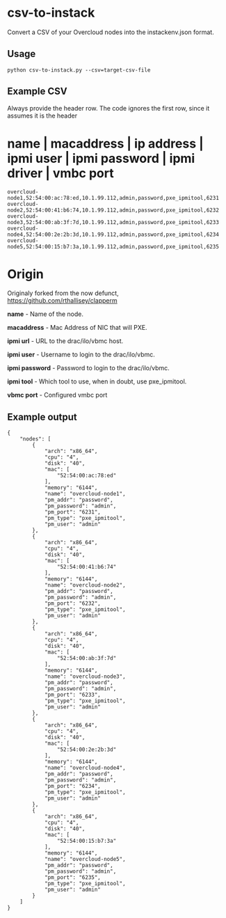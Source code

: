 # csv-to-instack
Convert a CSV of your Overcloud nodes into the instackenv.json format.

## Usage
```
python csv-to-instack.py --csv=target-csv-file
```

## Example CSV
Always provide the header row. The code ignores the first row, since it assumes it is the header

# name | macaddress | ip address | ipmi user | ipmi password | ipmi driver | vmbc port
```
overcloud-node1,52:54:00:ac:78:ed,10.1.99.112,admin,password,pxe_ipmitool,6231
overcloud-node2,52:54:00:41:b6:74,10.1.99.112,admin,password,pxe_ipmitool,6232
overcloud-node3,52:54:00:ab:3f:7d,10.1.99.112,admin,password,pxe_ipmitool,6233
overcloud-node4,52:54:00:2e:2b:3d,10.1.99.112,admin,password,pxe_ipmitool,6234
overcloud-node5,52:54:00:15:b7:3a,10.1.99.112,admin,password,pxe_ipmitool,6235
```

# Origin
Originaly forked from the now defunct, https://github.com/rthallisey/clapperm


**name** - Name of the node.

**macaddress** - Mac Address of NIC that will PXE.

**ipmi url** - URL to the drac/ilo/vbmc host.

**ipmi user** - Username to login to the drac/ilo/vbmc.

**ipmi password** - Password to login to the drac/ilo/vbmc.

**ipmi tool** - Which tool to use, when in doubt, use pxe_ipmitool.

**vbmc port** - Configured vmbc port

## Example output
```
{
    "nodes": [
        {
            "arch": "x86_64", 
            "cpu": "4", 
            "disk": "40", 
            "mac": [
                "52:54:00:ac:78:ed"
            ], 
            "memory": "6144", 
            "name": "overcloud-node1", 
            "pm_addr": "password", 
            "pm_password": "admin", 
            "pm_port": "6231", 
            "pm_type": "pxe_ipmitool", 
            "pm_user": "admin"
        }, 
        {
            "arch": "x86_64", 
            "cpu": "4", 
            "disk": "40", 
            "mac": [
                "52:54:00:41:b6:74"
            ], 
            "memory": "6144", 
            "name": "overcloud-node2", 
            "pm_addr": "password", 
            "pm_password": "admin", 
            "pm_port": "6232", 
            "pm_type": "pxe_ipmitool", 
            "pm_user": "admin"
        }, 
        {
            "arch": "x86_64", 
            "cpu": "4", 
            "disk": "40", 
            "mac": [
                "52:54:00:ab:3f:7d"
            ], 
            "memory": "6144", 
            "name": "overcloud-node3", 
            "pm_addr": "password", 
            "pm_password": "admin", 
            "pm_port": "6233", 
            "pm_type": "pxe_ipmitool", 
            "pm_user": "admin"
        }, 
        {
            "arch": "x86_64", 
            "cpu": "4", 
            "disk": "40", 
            "mac": [
                "52:54:00:2e:2b:3d"
            ], 
            "memory": "6144", 
            "name": "overcloud-node4", 
            "pm_addr": "password", 
            "pm_password": "admin", 
            "pm_port": "6234", 
            "pm_type": "pxe_ipmitool", 
            "pm_user": "admin"
        }, 
        {
            "arch": "x86_64", 
            "cpu": "4", 
            "disk": "40", 
            "mac": [
                "52:54:00:15:b7:3a"
            ], 
            "memory": "6144", 
            "name": "overcloud-node5", 
            "pm_addr": "password", 
            "pm_password": "admin", 
            "pm_port": "6235", 
            "pm_type": "pxe_ipmitool", 
            "pm_user": "admin"
        }
    ]
}

```
